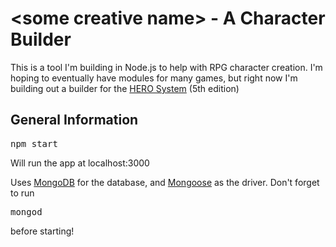 \<some creative name\> - A Character Builder
============================================

This is a tool I'm building in Node.js to help with RPG character creation. I'm hoping to eventually have modules for many games, but right now I'm building out a builder for the [HERO System](http://www.herogames.com) (5th edition)

## General Information

<pre>npm start</pre>
Will run the app at localhost:3000

Uses [MongoDB](http://www.mongodb.org/) for the database, and [Mongoose](http://mongoosejs.com/) as the driver. Don't forget to run 

<pre>mongod</pre> 

before starting!